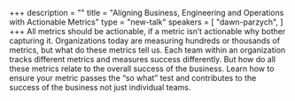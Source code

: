 +++
description = ""
title = "Aligning Business, Engineering and Operations with Actionable Metrics"
type = "new-talk"
speakers = [
        "dawn-parzych",
]
+++
All metrics should be actionable, if a metric isn’t actionable why bother capturing it. Organizations today are measuring hundreds or thousands of metrics, but what do these metrics tell us. Each team within an organization tracks different metrics and measures success differently. But how do all these metrics relate to the overall success of the business. Learn how to ensure your metric passes the “so what” test and contributes to the success of the business not just individual teams.